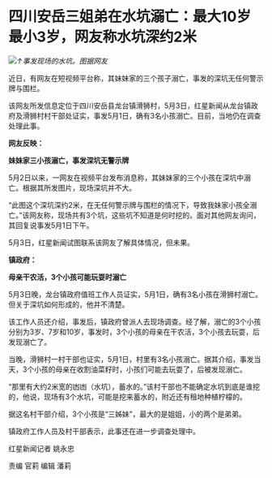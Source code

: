 # 四川安岳三姐弟在水坑溺亡：最大10岁最小3岁，网友称水坑深约2米

![](https://inews.gtimg.com/om_bt/Ovm7oiGzn4ImSKChY7o864SLe4mSDE_DwM71MJRkcEKGEAA/1000)_↑事发现场的水坑。图据网友_

近日，有网友在短视频平台称，其妹妹家的三个孩子溺亡，事发的深坑无任何警示牌与围栏。

该网友所发信息定位于四川安岳县龙台镇滑狮村，5月3日，红星新闻从龙台镇政府及滑狮村村干部处证实，事发5月1日，确有3名小孩溺亡。目前，当地仍在调查处理此事。

**网友反映：**

**妹妹家三小孩溺亡，事发深坑无警示牌**

5月2日以来，一网友在视频平台发布消息称，其妹妹家的三个小孩在深坑中溺亡。根据其所发图片，现场深坑并不大。

“此图这个深坑深约2米，在无任何警示牌与围栏的情况下，导致我妹家小孩全溺亡。”该网友称，现场共有3个坑，这些坑不知道是何时挖的。面对其他网友询问，其回复说事发5月1日下午。

5月3日，红星新闻试图联系该网友了解具体情况，但未果。

**镇政府：**

**母亲干农活，3个小孩可能玩耍时溺亡**

5月3日晚，龙台镇政府值班工作人员证实，5月1日，确有3名小孩在滑狮村溺亡。但关于深坑如何形成的，他并不清楚。

该工作人员还介绍，事发后，镇政府曾派人去现场调查。经了解，溺亡的3个小孩分别为3岁、7岁和10岁，事发时，3个小孩的母亲在干农活，3个小孩去玩耍，后发现溺亡了。

当晚，滑狮村一村干部也证实，5月1日，村里有3名小孩溺亡。据其介绍，事发当天，3个小孩的母亲在收割油菜籽时，小孩们可能去玩耍了，后被发现溺亡。

“那里有大约2米宽的凼凼（水坑），蓄水的。”该村干部也不能确定水坑到底是谁挖的，他说，现场有3个水坑，可能是挖来蓄水的，附近还有租地种植柠檬的。

据这名村干部介绍，3个小孩是“三姊妹”，最大的是姐姐，小的两个是弟弟。

镇政府工作人员及村干部表示，此事还在进一步调查处理中。

红星新闻记者 姚永忠

责编 官莉 编辑 潘莉

